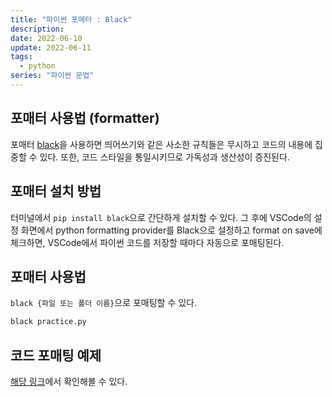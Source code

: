 ```yaml
---
title: "파이썬 포매터 : Black"
description:
date: 2022-06-10
update: 2022-06-11
tags:
  - python
series: "파이썬 문법"
---
```


## 포매터 사용법 (formatter)

포매터 [black](https://black.readthedocs.io/en/stable/index.html)을 사용하면 띄어쓰기와 같은 사소한 규칙들은 무시하고 코드의 내용에 집중할 수 있다. 또한, 코드 스타일을 통일시키므로 가독성과 생산성이 증진된다.

## 포매터 설치 방법

터미널에서 `pip install black`으로 간단하게 설치할 수 있다. 그 후에 VSCode의 설정 화면에서 python formatting provider를 Black으로 설정하고 format on save에 체크하면, VSCode에서 파이썬 코드를 저장할 때마다 자동으로 포매팅된다.

## 포매터 사용법

`black {파일 또는 폴더 이름}`으로 포매팅할 수 있다.

```bash
black practice.py
```

## 코드 포매팅 예제

[해당 링크](https://black.vercel.app/?version=stable&state=_Td6WFoAAATm1rRGAgAhARYAAAB0L-Wj4ARUAmtdAD2IimZxl1N_WlkPinBFoXIfdFTaTVkGVeHShArYj9yPlDvwBA7LhGo8BvRQqDilPtgsfdKl-ha7EFp0Ma6lY_06IceKiVsJ3BpoICJM9wU1VJLD7l3qd5xTmo78LqThf9uibGWcWCD16LBOn0JK8rhhx_Gf2ClySDJtvm7zQJ1Z-Ipmv9D7I_zhjztfi2UTVsJp7917XToHBm2EoNZqyE8homtGskFIiif5EZthHQvvOj8S2gJx8_t_UpWp1ScpIsD_Xq83LX-B956I_EBIeNoGwZZPFC5zAIoMeiaC1jU-sdOHVucLJM_x-jkzMvK8Utdfvp9MMvKyTfb_BZoe0-FAc2ZVlXEpwYgJVAGdCXv3lQT4bpTXyBwDrDVrUeJDivSSwOvT8tlnuMrXoD1Sk2NZB5SHyNmZsfyAEqLALbUnhkX8hbt5U2yNQRDf1LQhuUIOii6k6H9wnDNRnBiQHUfzKfW1CLiThnuVFjlCxQhJ60u67n3EK38XxHkQdOocJXpBNO51E4-f9z2hj0EDTu_ScuqOiC9cI8qJ4grSZIOnnQLv9WPvmCzx5zib3JacesIxMVvZNQiljq_gL7udm1yeXQjENOrBWbfBEkv1P4izWeAysoJgZUhtZFwKFdoCGt2TXe3xQ-wVZFS5KoMPhGFDZGPKzpK15caQOnWobOHLKaL8eFA-qI44qZrMQ7sSLn04bYeenNR2Vxz7hvK0lJhkgKrpVfUnZrtF-e-ubeeUCThWus4jZbKlFBe2Kroz90Elij_UZBMFCcFo0CfIx5mGlrINrTRFyNsHRkoRBLruYzynsdQIZlZ2M2AAAE3z3tcACOrHAAGHBdUIAADeZ5kXscRn-wIAAAAABFla)에서 확인해볼 수 있다.
